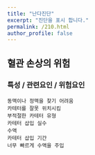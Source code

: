 ```yaml
---
title: "난다진단"
excerpt: "진단을 표시 합니다."
permalink: /210.html
author_profile: false
---
```

## 혈관 손상의 위험



### 특성 / 관련요인 / 위험요인

>   

    동맥이나 정맥을 찾기 어려움
    카테터를 잘못 위치시킴
    부적절한 카테터 유형
    카테터 삽입 실수
    수액
    카테터 삽입 기간
    너무 빠르게 수액을 주입
